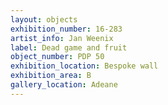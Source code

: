 ```yaml
---
layout: objects
exhibition_number: 16-283
artist_info: Jan Weenix
label: Dead game and fruit
object_number: PDP 50
exhibition_location: Bespoke wall
exhibition_area: B
gallery_location: Adeane
---
```

